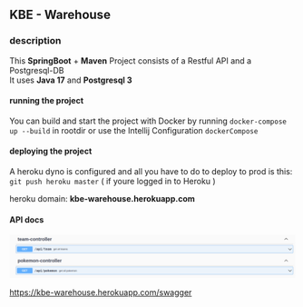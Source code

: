 ## KBE - Warehouse

### description

This **SpringBoot** + **Maven** Project consists of a Restful API and a Postgresql-DB<br/>
It uses **Java 17** and **Postgresql 3**<br/>

#### running the project

You can build and start the project with Docker by running  `docker-compose up --build` in rootdir or use the Intellij
Configuration `dockerCompose` <br/>

#### deploying the project

A heroku dyno is configured and all you have to do to deploy to prod is this: `git push heroku master` ( if youre logged
in to Heroku )

heroku domain: **kbe-warehouse.herokuapp.com**


#### API docs

![alt text](./readMeResources/swagger.png)

https://kbe-warehouse.herokuapp.com/swagger
